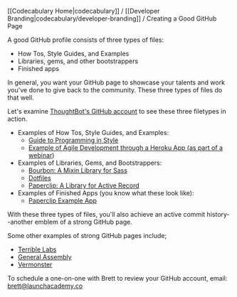[[Codecabulary Home|codecabulary]] / [[Developer Branding|codecabulary/developer-branding]] / Creating a Good GitHub Page

<!-- --title: Creating A Good GitHub Page -->

A good GitHub profile consists of three types of files:

* How Tos, Style Guides, and Examples
* Libraries, gems, and other bootstrappers
* Finished apps

In general, you want your GitHub page to showcase your talents and work you've done to give back to the community. These three types of files do that well. 

Let's examine [ThoughtBot's GitHub account](https://github.com/thoughtbot) to see these three filetypes in action.

* Examples of How Tos, Style Guides, and Examples:
	* [Guide to Programming in Style](https://github.com/thoughtbot/guides)
	* [Example of Agile Development through a Heroku App (as part of a webinar](https://github.com/thoughtbot/webinar))
* Examples of Libraries, Gems, and Bootstrappers:
	* [Bourbon: A Mixin Library for Sass](https://github.com/thoughtbot/bourbon)
	* [Dotfiles](https://github.com/thoughtbot/dotfiles)
	* [Paperclip: A Library for Active Record](https://github.com/thoughtbot/paperclip)
* Examples of Finished Apps (you know what these look like):
	* [Paperclip Example App](https://github.com/thoughtbot/paperclip_demo)
	
With these three types of files, you'll also achieve an active commit history--another emblem of a strong GitHub page.

Some other examples of strong GitHub pages include;

* [Terrible Labs](https://github.com/terriblelabs)
* [General Assembly](https://github.com/generalassembly)
* [Vermonster](https://github.com/Vermonster)

To schedule a one-on-one with Brett to review your GitHub account, email: brett@launchacademy.co   
